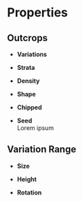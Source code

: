 




# Properties


## Outcrops

- **Variations**  
  
- **Strata**  
  
- **Density**  
  
- **Shape**  
  
- **Chipped**  
  
- **Seed**  
  Lorem ipsum

## Variation Range

- **Size**  
  
- **Height**  
  
- **Rotation**  
  



